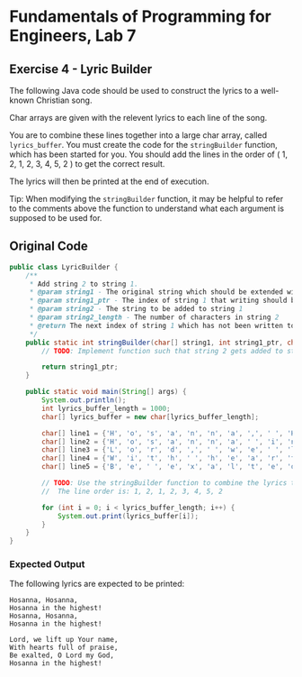 # Fundamentals of Programming for Engineers, Lab 7

## Exercise 4 - Lyric Builder

The following Java code should be used to construct the lyrics to a well-known
Christian song.

Char arrays are given with the relevent lyrics to each line of the song.

You are to combine these lines together into a large char array, called
`lyrics_buffer`.
You must create the code for the `stringBuilder` function, which has been
started for you.
You should add the lines in the order of \( 1, 2, 1, 2, 3, 4, 5, 2 \) to get
the correct result.

The lyrics will then be printed at the end of execution.

Tip: When modifying the `stringBuilder` function, it may be helpful to refer
to the comments above the function to understand what each argument is
supposed to be used for.

## Original Code

```java
public class LyricBuilder {
    /**
     * Add string 2 to string 1.
     * @param string1 - The original string which should be extended with more data
     * @param string1_ptr - The index of string 1 that writing should begin at
     * @param string2 - The string to be added to string 1
     * @param string2_length - The number of characters in string 2
     * @return The next index of string 1 which has not been written to yet
     */
    public static int stringBuilder(char[] string1, int string1_ptr, char[] string2, int string2_length) {
        // TODO: Implement function such that string 2 gets added to string 1

        return string1_ptr;
    }

    public static void main(String[] args) {
        System.out.println();
        int lyrics_buffer_length = 1000;
        char[] lyrics_buffer = new char[lyrics_buffer_length];

        char[] line1 = {'H', 'o', 's', 'a', 'n', 'n', 'a', ',', ' ', 'H', 'o', 's', 'a', 'n', 'n', 'a', ','};
        char[] line2 = {'H', 'o', 's', 'a', 'n', 'n', 'a', ' ', 'i', 'n', ' ', 't', 'h', 'e', ' ', 'h', 'i', 'g', 'h', 'e', 's', 't', '!'};
        char[] line3 = {'L', 'o', 'r', 'd', ',', ' ', 'w', 'e', ' ', 'l', 'i', 'f', 't', ' ', 'u', 'p', ' ', 'Y', 'o', 'u', 'r', ' ', 'n', 'a', 'm', 'e', ','};
        char[] line4 = {'W', 'i', 't', 'h', ' ', 'h', 'e', 'a', 'r', 't', 's', ' ', 'f', 'u', 'l', 'l', ' ', 'o', 'f', ' ', 'p', 'r', 'a', 'i', 's', 'e', ','};
        char[] line5 = {'B', 'e', ' ', 'e', 'x', 'a', 'l', 't', 'e', 'd', ',', ' ', 'O', ' ', 'L', 'o', 'r', 'd', ' ', 'm', 'y', ' ', 'G', 'o', 'd', ','};

        // TODO: Use the stringBuilder function to combine the lyrics to this song using the lines given
        //  The line order is: 1, 2, 1, 2, 3, 4, 5, 2

        for (int i = 0; i < lyrics_buffer_length; i++) {
            System.out.print(lyrics_buffer[i]);
        }
    }
}
```

### Expected Output

The following lyrics are expected to be printed:

```
Hosanna, Hosanna,
Hosanna in the highest!
Hosanna, Hosanna,
Hosanna in the highest!

Lord, we lift up Your name,
With hearts full of praise,
Be exalted, O Lord my God,
Hosanna in the highest!
```
